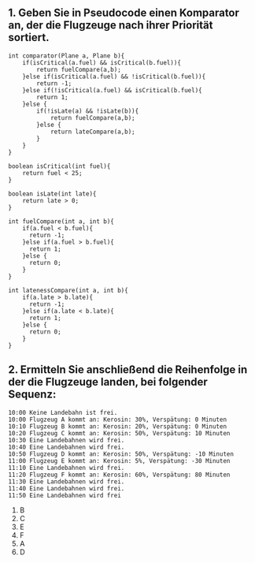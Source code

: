 ## 1. Geben Sie in Pseudocode einen Komparator an, der die Flugzeuge nach ihrer Priorität sortiert.

```
int comparator(Plane a, Plane b){
    if(isCritical(a.fuel) && isCritical(b.fuel)){
        return fuelCompare(a,b);
    }else if(isCritical(a.fuel) && !isCritical(b.fuel)){
        return -1;
    }else if(!isCritical(a.fuel) && isCritical(b.fuel){
        return 1;
    }else {
        if(!isLate(a) && !isLate(b)){
            return fuelCompare(a,b);
        }else {
            return lateCompare(a,b);
        }
    }
}

boolean isCritical(int fuel){
    return fuel < 25;
}

boolean isLate(int late){
    return late > 0;
}

int fuelCompare(int a, int b){
    if(a.fuel < b.fuel){
      return -1;
    }else if(a.fuel > b.fuel){
      return 1;
    }else {
      return 0;
    }
}

int latenessCompare(int a, int b){
    if(a.late > b.late){
      return -1;
    }else if(a.late < b.late){
      return 1;
    }else {
      return 0;
    }
}

```

## 2. Ermitteln Sie anschließend die Reihenfolge in der die Flugzeuge landen, bei folgender Sequenz:

``10:00 Keine Landebahn ist frei.`` \
``10:00 Flugzeug A kommt an: Kerosin: 30%, Verspätung: 0 Minuten`` \
``10:10 Flugzeug B kommt an: Kerosin: 20%, Verspätung: 0 Minuten`` \
``10:20 Flugzeug C kommt an: Kerosin: 50%, Verspätung: 10 Minuten``\
``10:30 Eine Landebahnen wird frei.`` \
``10:40 Eine Landebahnen wird frei.`` \
``10:50 Flugzeug D kommt an: Kerosin: 50%, Verspätung: -10 Minuten`` \
``11:00 Flugzeug E kommt an: Kerosin: 5%, Verspätung: -30 Minuten`` \
``11:10 Eine Landebahnen wird frei.`` \
``11:20 Flugzeug F kommt an: Kerosin: 60%, Verspätung: 80 Minuten`` \
``11:30 Eine Landebahnen wird frei.`` \
``11:40 Eine Landebahnen wird frei.`` \
``11:50 Eine Landebahnen wird frei`` 

1. B
2. C
3. E
4. F
5. A
6. D